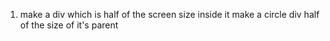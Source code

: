1. make a div which is half of the screen size inside it make a circle div half of the size of it's parent